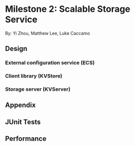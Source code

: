 # Milestone 2: Scalable Storage Service
By: Yi Zhou, Matthew Lee, Luke Caccamo

## Design

### External configuration service (ECS)

### Client library (KVStore)

### Storage server (KVServer)

## Appendix

## JUnit Tests

## Performance